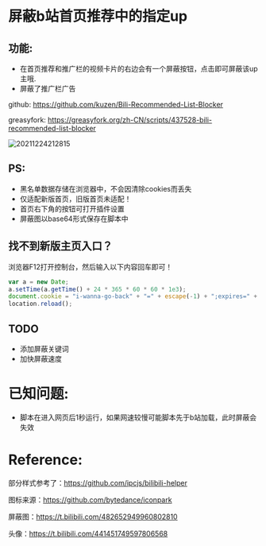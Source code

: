 # 屏蔽b站首页推荐中的指定up

## 功能:
- 在首页推荐和推广栏的视频卡片的右边会有一个屏蔽按钮，点击即可屏蔽该up主哦.
- 屏蔽了推广栏广告

github: https://github.com/kuzen/Bili-Recommended-List-Blocker

greasyfork: https://greasyfork.org/zh-CN/scripts/437528-bili-recommended-list-blocker

![20211224212815](https://s2.loli.net/2021/12/24/E4HL193jXkcWsdn.gif)
## PS: 
- 黑名单数据存储在浏览器中，不会因清除cookies而丢失
- 仅适配新版首页，旧版首页未适配！
- 首页右下角的按钮可打开插件设置
- 屏蔽图以base64形式保存在脚本中

## 找不到新版主页入口？  
浏览器F12打开控制台，然后输入以下内容回车即可！

```javascript
var a = new Date;
a.setTime(a.getTime() + 24 * 365 * 60 * 60 * 1e3);
document.cookie = "i-wanna-go-back" + "=" + escape(-1) + ";expires=" + a.toGMTString() + "; path=/; domain=.bilibili.com";
location.reload();
```

## TODO
- 添加屏蔽关键词
- 加快屏蔽速度

# 已知问题:
- 脚本在进入网页后1秒运行，如果网速较慢可能脚本先于b站加载，此时屏蔽会失效


# Reference:
部分样式参考了：https://github.com/ipcjs/bilibili-helper

图标来源：https://github.com/bytedance/iconpark

屏蔽图：https://t.bilibili.com/482652949960802810

头像：https://t.bilibili.com/441451749597806568